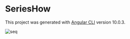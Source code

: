 # SeriesHow

This project was generated with [Angular CLI](https://github.com/angular/angular-cli) version 10.0.3.


![seq](https://user-images.githubusercontent.com/39847103/88774139-5c703580-d183-11ea-8b08-32805e9027dd.jpeg)



